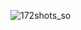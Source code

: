 ![172shots_so](https://github.com/ozkannbuyuk/php-exercises/assets/111967202/2ea6a3d9-c2f4-4912-a10c-828fb76656ac)
